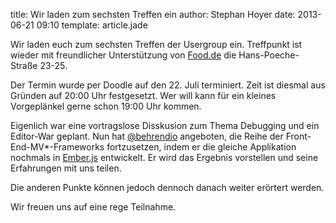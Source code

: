 title: Wir laden zum sechsten Treffen ein
author: Stephan Hoyer
date: 2013-06-21 09:10
template: article.jade

Wir laden euch zum sechsten Treffen der Usergroup ein.  Treffpunkt ist wieder
mit freundlicher Unterstützung von [Food.de](http://www.food.de) die 
Hans-Poeche-Straße 23-25.

Der Termin wurde per Doodle auf den 22. Juli terminiert. Zeit ist diesmal aus
Gründen auf 20:00 Uhr festgesetzt. Wer will kann für ein kleines Vorgeplänkel
gerne schon 19:00 Uhr kommen.

Eigenlich war eine vortragslose Disskusion zum Thema Debugging und ein
Editor-War geplant. Nun hat [@behrendio](https://twitter.com/behrendtio) angeboten, die Reihe der
Front-End-MV*-Frameworks fortzusetzen, indem er die gleiche Applikation
nochmals in [Ember.js](http://emberjs.com/) entwickelt. Er wird das Ergebnis
vorstellen und seine Erfahrungen mit uns teilen.

Die anderen Punkte können jedoch dennoch danach weiter erörtert werden.

Wir freuen uns auf eine rege Teilnahme.
